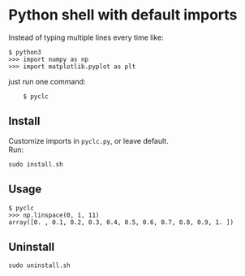 # Python shell with default imports
Instead of typing multiple lines every time like:  

    $ python3
    >>> import numpy as np
    >>> import matplotlib.pyplot as plt
just run one command:
```
    $ pyclc
```
## Install
Customize imports in `pyclc.py`, or leave default.  
Run:  

    sudo install.sh
## Usage

    $ pyclc
    >>> np.linspace(0, 1, 11)
    array([0. , 0.1, 0.2, 0.3, 0.4, 0.5, 0.6, 0.7, 0.8, 0.9, 1. ])
## Uninstall
    sudo uninstall.sh
